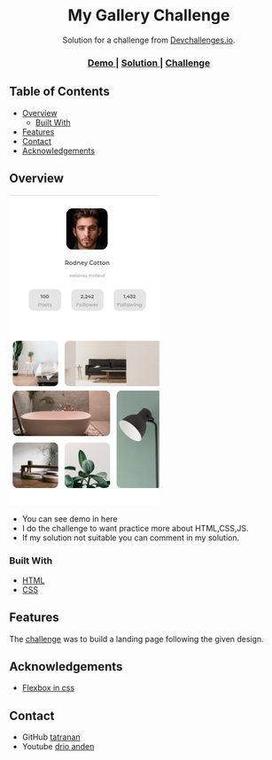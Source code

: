 <!-- Please update value in the {}  -->

<h1 align="center">My Gallery Challenge</h1>

<div align="center">
   Solution for a challenge from  <a href="http://devchallenges.io" target="_blank">Devchallenges.io</a>.
</div>

<div align="center">
  <h3>
    <a href="https://tatranan.github.io/MyGalleryChallenge-DevChallenge/">
      Demo
    </a>
    <span> | </span>
    <a href="https://github.com/tatranan/MyGalleryChallenge">
      Solution
    </a>
    <span> | </span>
    <a href="https://devchallenges.io/challenges/gcbWLxG6wdennelX7b8I">
      Challenge
    </a>
  </h3>
</div>

<!-- TABLE OF CONTENTS -->

## Table of Contents

- [Overview](#overview)
  - [Built With](#built-with)
- [Features](#features)
- [Contact](#contact)
- [Acknowledgements](#acknowledgements)

<!-- OVERVIEW -->

## Overview

![screenshot](./asset/images/demo.png)

- You can see demo in here
- I do the challenge to want practice more about HTML,CSS,JS.
- If my solution not suitable you can comment in my solution.


### Built With

<!-- This section should list any major frameworks that you built your project using. Here are a few examples.-->

- [HTML](https://fullstack.edu.vn/courses/html-css)
- [CSS](https://fullstack.edu.vn/courses/html-css)

## Features

 The [challenge](https://devchallenges.io/challenges/gcbWLxG6wdennelX7b8I) was to build a landing page following the given design.


## Acknowledgements

- [Flexbox in css](https://www.w3schools.com/css/css3_flexbox.asp)

## Contact

- GitHub [tatranan](https://github.com/tatranan/)
- Youtube [drio anden](https://www.youtube.com/channel/UC7CJBfb1bAIg6kCGmXwcoUQ/videos%257D)
